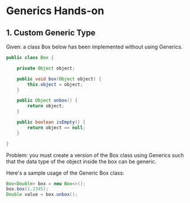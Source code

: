 # Generics Hands-on

## 1. Custom Generic Type

Given: a class Box below has been implemented without using Generics.

```java
public class Box {

    private Object object;

    public void box(Object object) {
        this.object = object;
    }

    public Object unbox() {
        return object;
    }

    public boolean isEmpty() {
        return object == null;
    }

}
```

Problem: you must create a version of the Box class using Generics
such that the data type of the object inside the box can be generic.

Here's a sample usage of the Generic Box class:

```java
Box<Double> box = new Box<>();
box.box(1.2345);
Double value = box.unbox();
```

